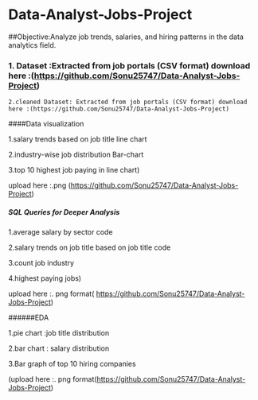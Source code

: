 # Data-Analyst-Jobs-Project


##Objective:Analyze job trends, salaries, and hiring patterns in the data analytics field.


### 1. Dataset :Extracted from job portals (CSV format) download here :(https://github.com/Sonu25747/Data-Analyst-Jobs-Project)


    2.cleaned Dataset: Extracted from job portals (CSV format) download here :(https://github.com/Sonu25747/Data-Analyst-Jobs-Project)


   
####Data visualization

1.salary trends based on job title line chart

2.industry-wise job distribution Bar-chart

3.top 10 highest job paying in line chart)

upload here :.png (https://github.com/Sonu25747/Data-Analyst-Jobs-Project)


##### SQL Queries for Deeper Analysis  
1.average salary by sector code 

2.salary trends on job title based on job title code

3.count job industry 

4.highest paying jobs)

upload here :. png format( https://github.com/Sonu25747/Data-Analyst-Jobs-Project)


######EDA 

1.pie chart :job title distribution 

2.bar chart : salary distribution 

3.Bar graph of top 10 hiring companies

(upload here :. png format(https://github.com/Sonu25747/Data-Analyst-Jobs-Project)
